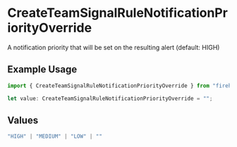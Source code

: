 # CreateTeamSignalRuleNotificationPriorityOverride

A notification priority that will be set on the resulting alert (default: HIGH)

## Example Usage

```typescript
import { CreateTeamSignalRuleNotificationPriorityOverride } from "firehydrant/models/components";

let value: CreateTeamSignalRuleNotificationPriorityOverride = "";
```

## Values

```typescript
"HIGH" | "MEDIUM" | "LOW" | ""
```